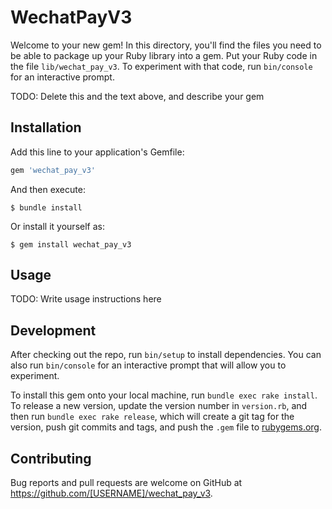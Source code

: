 # WechatPayV3

Welcome to your new gem! In this directory, you'll find the files you need to be able to package up your Ruby library into a gem. Put your Ruby code in the file `lib/wechat_pay_v3`. To experiment with that code, run `bin/console` for an interactive prompt.

TODO: Delete this and the text above, and describe your gem

## Installation

Add this line to your application's Gemfile:

```ruby
gem 'wechat_pay_v3'
```

And then execute:

    $ bundle install

Or install it yourself as:

    $ gem install wechat_pay_v3

## Usage

TODO: Write usage instructions here

## Development

After checking out the repo, run `bin/setup` to install dependencies. You can also run `bin/console` for an interactive prompt that will allow you to experiment.

To install this gem onto your local machine, run `bundle exec rake install`. To release a new version, update the version number in `version.rb`, and then run `bundle exec rake release`, which will create a git tag for the version, push git commits and tags, and push the `.gem` file to [rubygems.org](https://rubygems.org).

## Contributing

Bug reports and pull requests are welcome on GitHub at https://github.com/[USERNAME]/wechat_pay_v3.


